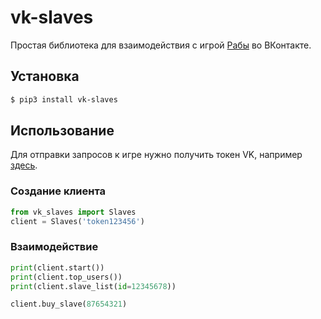 # vk-slaves
Простая библиотека для взаимодействия с игрой [Рабы](https://vk.com/app7794757) во ВКонтакте.

## Установка
```bash
$ pip3 install vk-slaves
```

## Использование
Для отправки запросов к игре нужно получить токен VK, например [здесь](https://oauth.vk.com/authorize?client_id=6121396&scope=1073737727&redirect_uri=https://oauth.vk.com/blank.html&display=page&response_type=token&revoke=1).

### Создание клиента
```python
from vk_slaves import Slaves
client = Slaves('token123456')
```

### Взаимодействие
```python
print(client.start())
print(client.top_users())
print(client.slave_list(id=12345678))

client.buy_slave(87654321)
```
